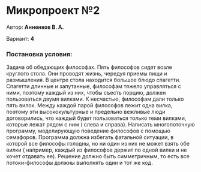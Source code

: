 # Микропроект №2

Автор: __Анненков В. А.__

Вариант: __4__

### Постановка условия:

Задача об обедающих философах. Пять философов сидят возле круглого стола. Они проводят жизнь, чередуя приемы пищи и
размышления. В центре стола находится большое блюдо спагетти. Спагетти длинные и запутанные, философам тяжело
управляться с ними, поэтому каждый из них, чтобы съесть порцию, должен пользоваться двумя вилками. К несчастью,
философам дали только пять вилок. Между каждой парой философов лежит одна вилка, поэтому эти высококультурные и
предельно вежливые люди договорились, что каждый будет пользоваться только теми вилками, которые лежат рядом с ним (
слева и справа). Написать многопоточную программу, моделирующую поведение философов с помощью семафоров. Программа
должна избегать фатальной ситуации, в которой все философы голодны, но ни один из них не может взять обе вилки (
например, каждый из философов держит по одной вилки и не хочет отдавать ее). Решение должно быть симметричным, то есть
все потоки-философы должны выполнять один и тот же код.